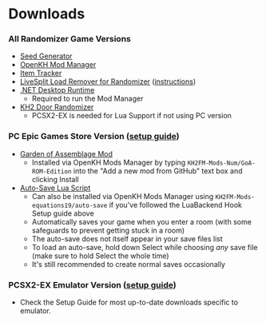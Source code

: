 # Downloads

### All Randomizer Game Versions

* [Seed Generator](https://github.com/tommadness/KH2Randomizer/releases/latest/download/Kingdom.Hearts.II.Final.Mix.Randomizer.zip)
* [OpenKH Mod Manager](https://github.com/aliosgaming/OpenKh/releases/latest/download/OpenKH.Mod.Manager.zip)
* [Item Tracker](https://github.com/Dee-Ayy/KH2Tracker/releases/latest/download/KhTracker.exe)
* [LiveSplit Load Remover for Randomizer](https://github.com/aliosgaming/KH2FM_Load_Remover-FOR-RANDOMIZER/releases)
  ([instructions](https://github.com/aliosgaming/KH2FM_Load_Remover-FOR-RANDOMIZER/blob/main/README.md))
* [.NET Desktop Runtime](https://download.visualstudio.microsoft.com/download/pr/52d6ef78-d4ec-4713-9e01-eb8e77276381/e58f307cda1df61e930209b13ecb47a4/windowsdesktop-runtime-6.0.25-win-x64.exe)
    * Required to run the Mod Manager
* [KH2 Door Randomizer](https://github.com/MainMemory/KH2DoorRando/releases/latest)
    * PCSX2-EX is needed for Lua Support if not using PC version

### PC Epic Games Store Version ([setup guide](../setup/Panacea-ModLoader/index.md))

* [Garden of Assemblage Mod](https://github.com/KH2FM-Mods-Num/GoA-ROM-Edition/releases)
    * Installed via OpenKH Mods Manager by typing `KH2FM-Mods-Num/GoA-ROM-Edition` into the "Add a new mod from GitHub"
      text box and clicking Install
* [Auto-Save Lua Script](https://raw.githubusercontent.com/Denhonator/KHPCSpeedrunTools/main/2FMMods/scripts/2fmAutosave.lua)
    * Can also be installed via OpenKH Mods Manager using `KH2FM-Mods-equations19/auto-save` if you've followed the
      LuaBackend Hook Setup guide above
    * Automatically saves your game when you enter a room (with some safeguards to prevent getting stuck in a room)
    * The auto-save does not itself appear in your save files list
    * To load an auto-save, hold down Select while choosing _any_ save file (make sure to hold Select the whole time)
    * It's still recommended to create normal saves occasionally



### PCSX2-EX Emulator Version ([setup guide](../setup/pcsx2-ex-setup/pcsx2-ex-setup.md))

* Check the Setup Guide for most up-to-date downloads specific to emulator.
